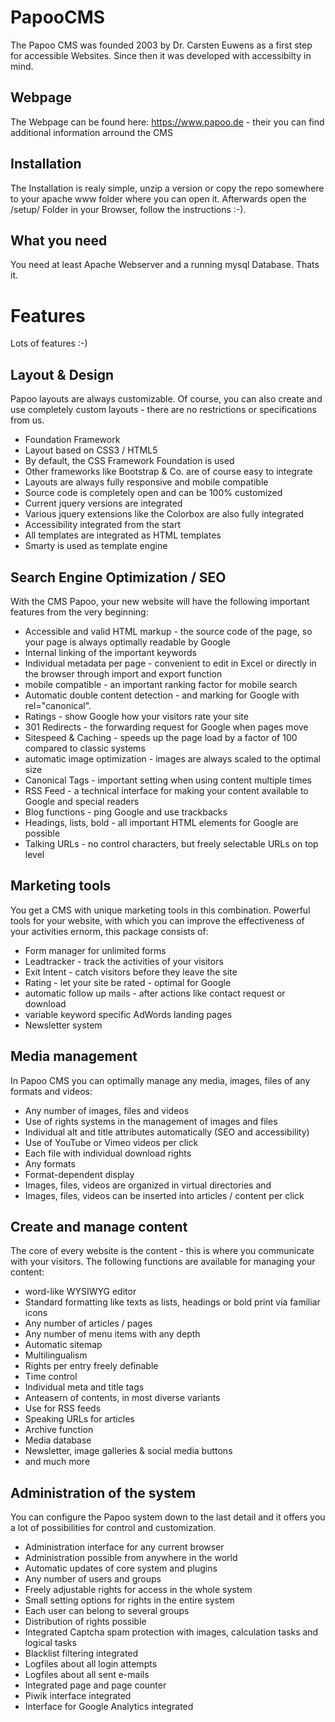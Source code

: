 # PapooCMS
The Papoo CMS was founded 2003 by Dr. Carsten Euwens as a first step for accessible Websites. Since then it was developed with accessibilty in mind.

## Webpage
The Webpage can be found here: https://www.papoo.de - their you can find additional information arround the CMS

## Installation
The Installation is realy simple, unzip a version or copy the repo somewhere to your apache www folder where you can open it. 
Afterwards open the /setup/ Folder in your Browser, follow the instructions :-).

## What you need
You need at least Apache Webserver and a running mysql Database. Thats it.

# Features
Lots of features :-)

## Layout & Design
Papoo layouts are always customizable. Of course, you can also create and use completely custom layouts - there are no restrictions or specifications from us.

* Foundation Framework
* Layout based on CSS3 / HTML5
* By default, the CSS Framework Foundation is used
* Other frameworks like Bootstrap & Co. are of course easy to integrate
* Layouts are always fully responsive and mobile compatible
* Source code is completely open and can be 100% customized
* Current jquery versions are integrated
* Various jquery extensions like the Colorbox are also fully integrated
* Accessibility integrated from the start
* All templates are integrated as HTML templates
* Smarty is used as template engine

## Search Engine Optimization / SEO
With the CMS Papoo, your new website will have the following important features from the very beginning:

* Accessible and valid HTML markup - the source code of the page, so your page is always optimally readable by Google
* Internal linking of the important keywords
* Individual metadata per page - convenient to edit in Excel or directly in the browser through import and export function
* mobile compatible - an important ranking factor for mobile search
* Automatic double content detection - and marking for Google with rel="canonical".
* Ratings - show Google how your visitors rate your site
* 301 Redirects - the forwarding request for Google when pages move
* Sitespeed & Caching - speeds up the page load by a factor of 100 compared to classic systems
* automatic image optimization - images are always scaled to the optimal size 
* Canonical Tags - important setting when using content multiple times
* RSS Feed - a technical interface for making your content available to Google and special readers
* Blog functions - ping Google and use trackbacks
* Headings, lists, bold - all important HTML elements for Google are possible
* Talking URLs - no control characters, but freely selectable URLs on top level

## Marketing tools
You get a CMS with unique marketing tools in this combination. Powerful tools for your website, with which you can improve the effectiveness of your activities ernorm, this package consists of:

* Form manager for unlimited forms
* Leadtracker - track the activities of your visitors
* Exit Intent - catch visitors before they leave the site
* Rating - let your site be rated - optimal for Google
* automatic follow up mails - after actions like contact request or download
* variable keyword specific AdWords landing pages
* Newsletter system

## Media management
In Papoo CMS you can optimally manage any media, images, files of any formats and videos:

* Any number of images, files and videos
* Use of rights systems in the management of images and files
* Individual alt and title attributes automatically (SEO and accessibility)
* Use of YouTube or Vimeo videos per click
* Each file with individual download rights
* Any formats
* Format-dependent display
* Images, files, videos are organized in virtual directories and
* Images, files, videos can be inserted into articles / content per click 

## Create and manage content
The core of every website is the content - this is where you communicate with your visitors. The following functions are available for managing your content:

* word-like WYSIWYG editor
* Standard formatting like texts as lists, headings or bold print via familiar icons
* Any number of articles / pages
* Any number of menu items with any depth
* Automatic sitemap
* Multilingualism
* Rights per entry freely definable
* Time control
* Individual meta and title tags
* Anteasern of contents, in most diverse variants
* Use for RSS feeds
* Speaking URLs for articles
* Archive function
* Media database
* Newsletter, image galleries & social media buttons
* and much more

## Administration of the system
You can configure the Papoo system down to the last detail and it offers you a lot of possibilities for control and customization.

* Administration interface for any current browser
* Administration possible from anywhere in the world
* Automatic updates of core system and plugins
* Any number of users and groups
* Freely adjustable rights for access in the whole system
* Small setting options for rights in the entire system
* Each user can belong to several groups
* Distribution of rights possible
* Integrated Captcha spam protection with images, calculation tasks and logical tasks
* Blacklist filtering integrated
* Logfiles about all login attempts
* Logfiles about all sent e-mails
* Integrated page and page counter
* Piwik interface integrated
* Interface for Google Analytics integrated
